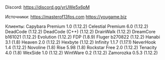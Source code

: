 Discord: https://discord.gg/yrUWe5x6pM

Источники:
	https://masterof13fps.com
	https://yougame.biz

Клиенты:
	Capybara Premium 1.0 (1.12.2)
	Celestial Premium 6.0 (1.12.2)
	DeadCode (1.12.2)
	DeadCode (C++) (1.12.2)
	DrainWalk (1.12.2)
	DreamCore b161021 (1.12.2)
	Evolution (1.12.2)
	FDP (1.8.9)
	Fluger b270822 (1.12.2)
	Hanabi 3.1 (1.8)
	Heaven 2.0 (1.12.2)
	Hexbyte (1.12.2)
	Infinity 1.1.7 (1.17.1)
	NeverHook 1.4 (1.12.2)
	Novoline (1.8)
	Rise 5.98 (1.8)
	Rockstar Free 2.0 (1.12.2)
	Tenacity 4.0 (1.8)
	WexSide 1.0 (1.12.2)
	WintWare 0.2 (1.12.2)
	Zamorozka 0.5.3 (1.12.2)

